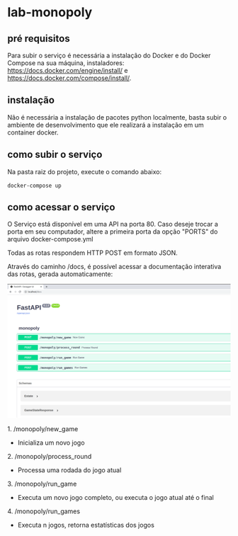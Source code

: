# lab-monopoly

## pré requisitos
Para subir o serviço é necessária a instalação do Docker e do Docker Compose na sua máquina, instaladores: https://docs.docker.com/engine/install/ e https://docs.docker.com/compose/install/.

## instalação
Não é necessária a instalação de pacotes python localmente, basta subir o ambiente de desenvolvimento que ele realizará a instalação em um container docker.

## como subir o serviço
Na pasta raiz do projeto, execute o comando abaixo:

```console
docker-compose up
```

## como acessar o serviço
O Serviço está disponível em uma API na porta 80. Caso deseje trocar a porta em seu computador, altere a primeira porta da opção "PORTS" do arquivo docker-compose.yml

Todas as rotas respondem HTTP POST em formato JSON.

Através do caminho /docs, é possível acessar a documentação interativa das rotas, gerada automaticamente:

![documentação swagger da aplicação](https://raw.githubusercontent.com/chris-redfield/lab-monopoly/main/images/docs.png)

​1. /monopoly​/new_game

* Inicializa um novo jogo

​2. /monopoly​/process_round

* Processa uma rodada do jogo atual

​3. /monopoly​/run_game

* Executa um novo jogo completo, ou executa o jogo atual até o final

​4. /monopoly​/run_games

* Executa n jogos, retorna estatísticas dos jogos

